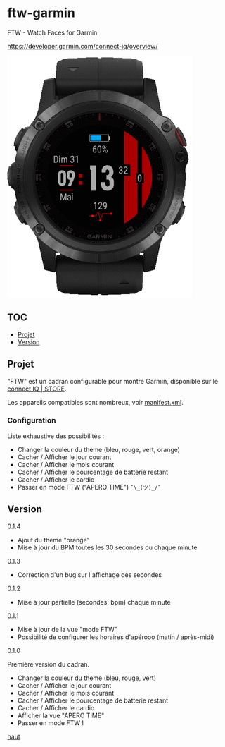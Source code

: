# ftw-garmin
FTW - Watch Faces for Garmin

https://developer.garmin.com/connect-iq/overview/

![IMAGE](resources/images/screenshots/ftw.gif)

## TOC

* [Projet](#projet)
* [Version](#version)

## Projet

"FTW" est un cadran configurable pour montre Garmin, disponible sur le [connect IQ | STORE](https://apps.garmin.com/fr-FR/apps/464f0da0-465b-4625-a54f-60061e05591c).

Les appareils compatibles sont nombreux, voir [manifest.xml](https://github.com/joakim-ribier/ftw-garmin/blob/master/manifest.xml#L4).

### Configuration

Liste exhaustive des possibilités :

* Changer la couleur du thème (bleu, rouge, vert, orange)
* Cacher / Afficher le jour courant
* Cacher / Afficher le mois courant
* Cacher / Afficher le pourcentage de batterie restant
* Cacher / Afficher le cardio
* Passer en mode FTW ("APERO TIME") `¯\_(ツ)_/¯`

## Version

0.1.4

* Ajout du thème "orange"
* Mise à jour du BPM toutes les 30 secondes ou chaque minute

0.1.3

* Correction d'un bug sur l'affichage des secondes

0.1.2

* Mise à jour partielle (secondes; bpm) chaque minute

0.1.1

* Mise à jour de la vue "mode FTW"
* Possibilité de configurer les horaires d'apérooo (matin / après-midi)

0.1.0

Première version du cadran.

* Changer la couleur du thème (bleu, rouge, vert)
* Cacher / Afficher le jour courant
* Cacher / Afficher le mois courant
* Cacher / Afficher le pourcentage de batterie restant
* Cacher / Afficher le cardio
* Afficher la vue "APERO TIME"
* Passer en mode FTW !

[haut](#toc)
